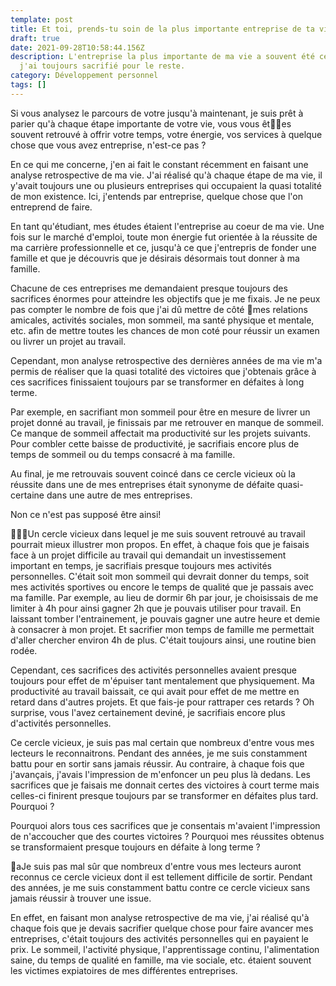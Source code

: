 ```yaml
---
template: post
title: Et toi, prends-tu soin de la plus importante entreprise de ta vie ?
draft: true
date: 2021-09-28T10:58:44.156Z
description: L'entreprise la plus importante de ma vie a souvent été celle que
  j'ai toujours sacrifié pour le reste.
category: Développement personnel
tags: []
---
```

Si vous analysez le parcours de votre jusqu'à maintenant, je suis prêt à parier qu'à chaque étape importante de votre vie, vous vous êtes souvent retrouvé à offrir votre temps, votre énergie, vos services à quelque chose que vous avez entreprise, n'est-ce pas ?

En ce qui me concerne, j'en ai fait le constant récemment en faisant une analyse retrospective de ma vie. J'ai réalisé qu'à chaque étape de ma vie, il y'avait toujours une ou plusieurs entreprises qui occupaient la quasi totalité de mon existence. Ici, j'entends par entreprise, quelque chose que l'on entreprend de faire.

En tant qu'étudiant, mes études étaient l'entreprise au coeur de ma vie. Une fois sur le marché d'emploi, toute mon énergie fut orientée à la réussite de ma carrière professionnelle et ce, jusqu'à ce que j'entrepris de fonder une famille et que je découvris que je désirais désormais tout donner à ma famille.

Chacune de ces entreprises me demandaient presque toujours des sacrifices énormes pour atteindre les objectifs que je me fixais. Je ne peux pas compter le nombre de fois que j'ai dû mettre de côté mes relations amicales, activités sociales, mon sommeil, ma santé physique et mentale, etc. afin de mettre toutes les chances de mon coté pour réussir un examen ou livrer un projet au travail.

Cependant, mon analyse retrospective des dernières années de ma vie m'a permis de réaliser que la quasi totalité des victoires que j'obtenais grâce à ces sacrifices finissaient toujours par se transformer en défaites à long terme. 

Par exemple, en sacrifiant mon sommeil pour être en mesure de livrer un projet donné au travail, je finissais par me retrouver en manque de sommeil. Ce manque de sommeil affectait ma productivité sur les projets suivants. Pour combler cette baisse de productivité, je sacrifiais encore plus de temps de sommeil ou du temps consacré à ma famille.

Au final, je me retrouvais souvent coincé dans ce cercle vicieux où la réussite dans une de mes entreprises était synonyme de défaite quasi-certaine dans une autre de mes entreprises. 

Non ce n'est pas supposé être ainsi!

Un cercle vicieux dans lequel je me suis souvent retrouvé au travail pourrait mieux illustrer mon propos. En effet, à chaque fois que je faisais face à un projet difficile au travail qui demandait un investissement important en temps, je sacrifiais presque toujours mes activités personnelles. C'était soit mon sommeil qui devrait donner du temps, soit mes activités sportives ou encore le temps de qualité que je passais avec ma famille. Par exemple, au lieu de dormir 6h par jour, je choisissais de me limiter à 4h pour ainsi gagner 2h que je pouvais utiliser pour travail. En laissant tomber l'entrainement, je pouvais gagner une autre heure et demie à consacrer à mon projet. Et sacrifier mon temps de famille me permettait d'aller chercher environ 4h de plus. C'était toujours ainsi, une routine bien rodée.

Cependant, ces sacrifices des activités personnelles avaient presque toujours pour effet de m'épuiser tant mentalement que physiquement. Ma productivité au travail baissait, ce qui avait pour effet de me mettre en retard dans d'autres projets. Et que fais-je pour rattraper ces retards ? Oh surprise, vous l'avez certainement deviné, je sacrifiais encore plus d'activités personnelles.

Ce cercle vicieux, je suis pas mal certain que nombreux d'entre vous mes lecteurs le reconnaitrons. Pendant des années, je me suis constamment battu pour en sortir sans jamais réussir. Au contraire, à chaque fois que j'avançais, j'avais l'impression de m'enfoncer un peu plus là dedans. Les sacrifices que je faisais me donnait certes des victoires à court terme mais celles-ci finirent presque toujours par se transformer en défaites plus tard. Pourquoi ? 

Pourquoi alors tous ces sacrifices que je consentais m'avaient l'impression de n'accoucher que des courtes victoires ? Pourquoi mes réussites obtenus  se transformaient presque toujours en défaite à long terme ? 

aJe suis pas mal sûr que nombreux d'entre vous mes lecteurs auront reconnus ce cercle vicieux dont il est tellement difficile de sortir. Pendant des années, je me suis constamment battu contre ce cercle vicieux sans jamais réussir à trouver une issue.

En effet, en faisant mon analyse retrospective de ma vie, j'ai réalisé qu'à chaque fois que je devais sacrifier quelque chose pour faire avancer mes entreprises, c'était toujours des activités personnelles qui en payaient le prix. Le sommeil, l'activité physique, l'apprentissage continu, l'alimentation saine, du temps de qualité en famille, ma vie sociale, etc. étaient souvent les victimes expiatoires de mes différentes entreprises.